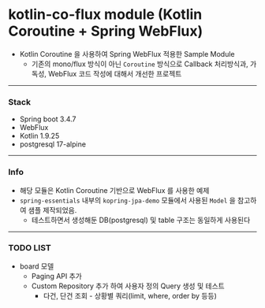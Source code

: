 # kotlin-co-flux module (Kotlin Coroutine + Spring WebFlux)

- Kotlin Coroutine 을 사용하여 Spring WebFlux 적용한 Sample Module 
  - 기존의 mono/flux 방식이 아닌 `Coroutine` 방식으로 Callback 처리방식과, 가독성, WebFlux 코드 작성에 대해서 개선한 프로젝트


---

### Stack 
- Spring boot 3.4.7
- WebFlux
- Kotlin 1.9.25
- postgresql 17-alpine 

---

### Info 
- 해당 모듈은 Kotlin Coroutine 기반으로 WebFlux 를 사용한 예제
- `spring-essentials` 내부의 `kopring-jpa-demo` 모듈에서 사용된 `Model` 을 참고하여 샘플 제작되었음.
  - 테스트하면서 생성해둔 DB(postgresql) 및 table 구조는 동일하게 사용된다

  
--- 
### TODO LIST
- board 모델
  - Paging API 추가
  - Custom Repository 추가 하여 사용자 정의 Query 생성 및 테스트
    - 다건, 단건 조회 - 상황별 쿼리(limit, where, order by 등등)